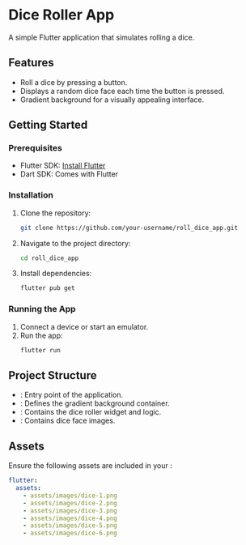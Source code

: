 # Dice Roller App

A simple Flutter application that simulates rolling a dice.

## Features

- Roll a dice by pressing a button.
- Displays a random dice face each time the button is pressed.
- Gradient background for a visually appealing interface.

## Getting Started

### Prerequisites

- Flutter SDK: [Install Flutter](https://flutter.dev/docs/get-started/install)
- Dart SDK: Comes with Flutter

### Installation

1. Clone the repository:
    ```sh
    git clone https://github.com/your-username/roll_dice_app.git
    ```
2. Navigate to the project directory:
    ```sh
    cd roll_dice_app
    ```
3. Install dependencies:
    ```sh
    flutter pub get
    ```

### Running the App

1. Connect a device or start an emulator.
2. Run the app:
    ```sh
    flutter run
    ```

## Project Structure

- : Entry point of the application.
- : Defines the gradient background container.
- : Contains the dice roller widget and logic.
- : Contains dice face images.

## Assets

Ensure the following assets are included in your :

```yaml
flutter:
  assets:
    - assets/images/dice-1.png
    - assets/images/dice-2.png
    - assets/images/dice-3.png
    - assets/images/dice-4.png
    - assets/images/dice-5.png
    - assets/images/dice-6.png
